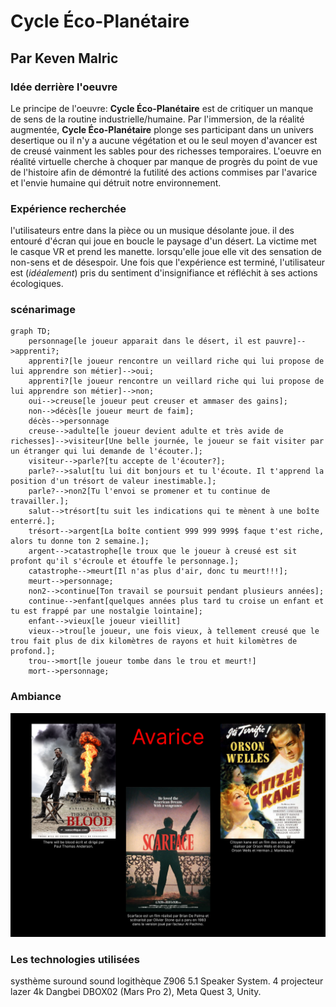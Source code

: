 # Cycle Éco-Planétaire

## Par Keven Malric

### Idée derrière l'oeuvre

Le principe de l'oeuvre: **Cycle Éco-Planétaire** est de critiquer un manque de sens de la routine industrielle/humaine. Par l'immersion, de la réalité augmentée, **Cycle Éco-Planétaire** plonge ses participant dans un univers desertique ou il n'y a aucune végétation et ou le seul moyen d'avancer est de creusé vainment les sables pour des richesses temporaires. L'oeuvre en réalité virtuelle cherche à choquer par manque de progrès du point de vue de l'histoire afin de démontré la futilité des actions commises par l'avarice et l'envie humaine qui détruit notre environnement.

### Expérience recherchée

l'utilisateurs entre dans la pièce ou un musique désolante joue. il des entouré d'écran qui joue en boucle le paysage d'un désert. La victime met le casque VR et prend les manette. lorsqu'elle joue elle vit des sensation de non-sens et de désespoir.
Une fois que l'expérience est terminé, l'utilisateur est (*idéalement*) pris du sentiment d'insignifiance et réfléchit à ses actions écologiques.

### scénarimage

```mermaid
graph TD;
    personnage[le joueur apparait dans le désert, il est pauvre]-->apprenti?;
    apprenti?[le joueur rencontre un veillard riche qui lui propose de lui apprendre son métier]-->oui;
    apprenti?[le joueur rencontre un veillard riche qui lui propose de lui apprendre son métier]-->non;
    oui-->creuse[le joueur peut creuser et ammaser des gains];
    non-->décès[le joueur meurt de faim];
    décès-->personnage
    creuse-->adulte[le joueur devient adulte et très avide de richesses]-->visiteur[Une belle journée, le joueur se fait visiter par un étranger qui lui demande de l'écouter.];
    visiteur-->parle?[tu accepte de l'écouter?];
    parle?-->salut[tu lui dit bonjours et tu l'écoute. Il t'apprend la position d'un trésort de valeur inestimable.];
    parle?-->non2[Tu l'envoi se promener et tu continue de travailler.];
    salut-->trésort[tu suit les indications qui te mènent à une boîte enterré.];
    trésort-->argent[La boîte contient 999 999 999$ faque t'est riche, alors tu donne ton 2 semaine.];
    argent-->catastrophe[le troux que le joueur à creusé est sit profont qu'il s'écroule et étouffe le personnage.];
    catastrophe-->meurt[Il n'as plus d'air, donc tu meurt!!!];
    meurt-->personnage;
    non2-->continue[Ton travail se poursuit pendant plusieurs années];
    continue-->enfant[quelques années plus tard tu croise un enfant et tu est frappé par une nostalgie lointaine];
    enfant-->vieux[le joueur vieillit]
    vieux-->trou[le joueur, une fois vieux, à tellement creusé que le trou fait plus de dix kilomètres de rayons et huit kilomètres de profond.];
    trou-->mort[le joueur tombe dans le trou et meurt!]
    mort-->personnage;
```

### Ambiance
![moodboard](/img/Moodboard.png)

### Les technologies utilisées

systhème suround sound logithèque Z906 5.1 Speaker System. 4 projecteur lazer 4k Dangbei DBOX02 (Mars Pro 2), Meta Quest 3, Unity.




